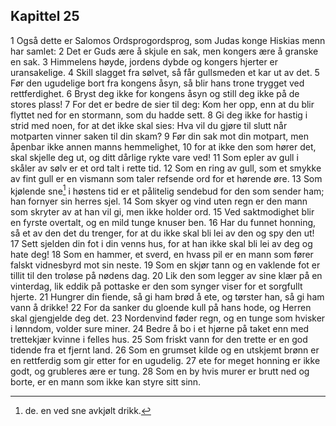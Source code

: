 ## Kapittel 25

1 Også dette er Salomos Ordsprogordsprog, som Judas konge Hiskias menn har samlet: 
2 Det er Guds ære å skjule en sak, men kongers ære å granske en sak. 
3 Himmelens høyde, jordens dybde og kongers hjerter er uransakelige. 
4 Skill slagget fra sølvet, så får gullsmeden et kar ut av det. 
5 Før den ugudelige bort fra kongens åsyn, så blir hans trone trygget ved rettferdighet. 
6 Bryst deg ikke for kongens åsyn og still deg ikke på de stores plass! 
7 For det er bedre de sier til deg: Kom her opp, enn at du blir flyttet ned for en stormann, som du hadde sett. 
8 Gi deg ikke for hastig i strid med noen, for at det ikke skal sies: Hva vil du gjøre til slutt når motparten vinner saken til din skam? 
9 Før din sak mot din motpart, men åpenbar ikke annen manns hemmelighet, 
10 for at ikke den som hører det, skal skjelle deg ut, og ditt dårlige rykte vare ved! 
11 Som epler av gull i skåler av sølv er et ord talt i rette tid. 
12 Som en ring av gull, som et smykke av fint gull er en vismann som taler refsende ord for et hørende øre. 
13 Som kjølende sne[^1] i høstens tid er et pålitelig sendebud for den som sender ham; han fornyer sin herres sjel. 
14 Som skyer og vind uten regn er den mann som skryter av at han vil gi, men ikke holder ord. 
15 Ved saktmodighet blir en fyrste overtalt, og en mild tunge knuser ben. 
16 Har du funnet honning, så et av den det du trenger, for at du ikke skal bli lei av den og spy den ut! 
17 Sett sjelden din fot i din venns hus, for at han ikke skal bli lei av deg og hate deg! 
18 Som en hammer, et sverd, en hvass pil er en mann som fører falskt vidnesbyrd mot sin neste. 
19 Som en skjør tann og en vaklende fot er tillit til den troløse på nødens dag. 
20 Lik den som legger av sine klær på en vinterdag, lik eddik på pottaske er den som synger viser for et sorgfullt hjerte. 
21 Hungrer din fiende, så gi ham brød å ete, og tørster han, så gi ham vann å drikke! 
22 For da sanker du gloende kull på hans hode, og Herren skal gjengjelde deg det. 
23 Nordenvind føder regn, og en tunge som hvisker i lønndom, volder sure miner. 
24 Bedre å bo i et hjørne på taket enn med trettekjær kvinne i felles hus. 
25 Som friskt vann for den trette er en god tidende fra et fjernt land. 
26 Som en grumset kilde og en utskjemt brønn er en rettferdig som gir etter for en ugudelig. 
27 ete for meget honning er ikke godt, og grubleres ære er tung. 
28 Som en by hvis murer er brutt ned og borte, er en mann som ikke kan styre sitt sinn.

[^1]: de. en ved sne avkjølt drikk.
